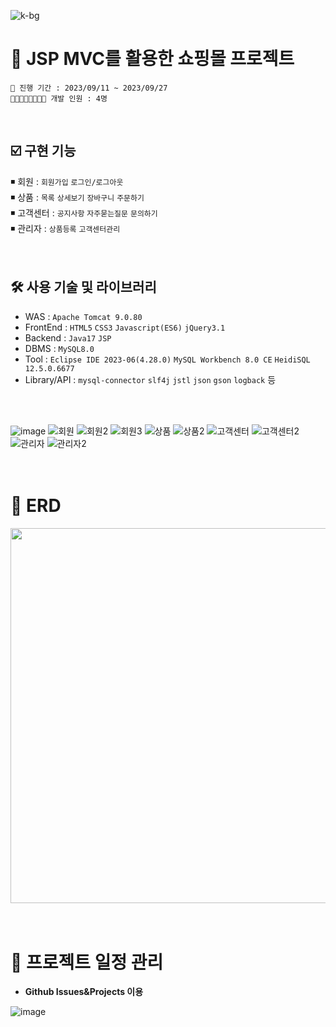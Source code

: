 ![k-bg](https://github.com/oink24/Kmarket/assets/136422103/e9c0e538-3239-480b-8de8-ebd50ccd74de)
# 📌 JSP MVC를 활용한 쇼핑몰 프로젝트

    📆 진행 기간 : 2023/09/11 ~ 2023/09/27
    👨🏻‍👩🏻‍👧🏻‍👧🏻 개발 인원 : 4명
<br/>

## ☑️ 구현 기능
◾ 회원 : `회원가입` `로그인/로그아웃`  
◾ 상품 : `목록` `상세보기` `장바구니` `주문하기`  
◾ 고객센터 : `공지사항` `자주묻는질문` `문의하기`  
◾ 관리자 : `상품등록` `고객센터관리`  
<br/>
<br/>

## 🛠️ 사용 기술 및 라이브러리
- WAS : `Apache Tomcat 9.0.80`
- FrontEnd : `HTML5` `CSS3` `Javascript(ES6)` `jQuery3.1`
- Backend : `Java17` `JSP`
- DBMS : `MySQL8.0`
- Tool : `Eclipse IDE 2023-06(4.28.0)` `MySQL Workbench 8.0 CE` `HeidiSQL 12.5.0.6677`
- Library/API : `mysql-connector` `slf4j` `jstl` `json` `gson` `logback` 등
<br/>
<br/>

![image](https://github.com/oink24/Kmarket/assets/136422103/9f646dd8-2c56-4520-9ff7-72fd4e0dcfb4)
![회원](https://github.com/oink24/Kmarket/assets/136422103/02a94908-b5db-46e2-8bfd-d647ce7e6aac)
![회원2](https://github.com/oink24/Kmarket/assets/136422103/c5d01121-c5b0-417f-84d3-28edb46cd547)
![회원3](https://github.com/oink24/Kmarket/assets/136422103/c96653b3-bdde-4d54-ae92-ce4a86280b09)
![상품](https://github.com/oink24/Kmarket/assets/136422103/d9f1c9d8-e4db-4a5f-b476-861ae2b2d79b)
![상품2](https://github.com/oink24/Kmarket/assets/136422103/0ca30b20-bd8f-4f02-9642-fff75b8016f8)
![고객센터](https://github.com/oink24/Kmarket/assets/136422103/6ed478e0-f215-4adf-98c7-c00843895ae5)
![고객센터2](https://github.com/oink24/Kmarket/assets/136422103/1c0055bc-ee2c-4c06-a80f-b1b3c4e64640)
![관리자](https://github.com/oink24/Kmarket/assets/136422103/29046ee0-f5ab-49c4-b055-b411a773a5f7)
![관리자2](https://github.com/oink24/Kmarket/assets/136422103/2f0e7a8d-5597-4bab-bc2a-67b08926dede)
<br/>
<br/>
<br/>

# 📶 ERD
<img src="https://github.com/oink24/Kmarket/assets/136422103/8a5f27a5-3124-4b72-bf15-d7f112010c7d" width="600"/>
<br/>
<br/>
<br/>

# 📆 프로젝트 일정 관리
- **Github Issues&Projects 이용**

![image](https://github.com/oink24/Kmarket/assets/136422103/541de3b2-d4c8-431d-9e60-78b29d96ad1e)
